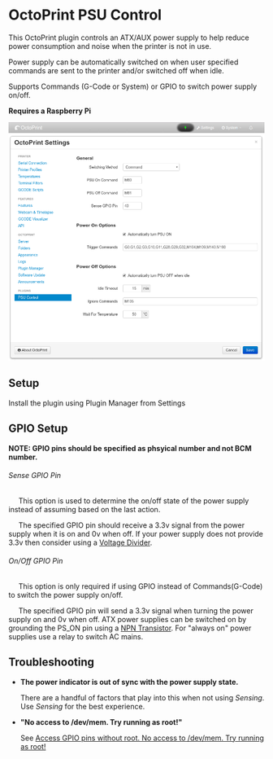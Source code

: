 # OctoPrint PSU Control
This OctoPrint plugin controls an ATX/AUX power supply to help reduce power consumption and noise when the printer is not in use.

Power supply can be automatically switched on when user specified commands are sent to the printer and/or switched off when idle.

Supports Commands (G-Code or System) or GPIO to switch power supply on/off.

**Requires a Raspberry Pi**

![PSUControl](psucontrol_navbar_settings.png?raw=true)
 
 
## Setup

Install the plugin using Plugin Manager from Settings
 
 
## GPIO Setup

**NOTE: GPIO pins should be specified as phsyical number and not BCM number.**

###### Sense GPIO Pin
&nbsp;&nbsp;&nbsp;&nbsp; This option is used to determine the on/off state of the power supply instead of assuming based on the last action.

&nbsp;&nbsp;&nbsp;&nbsp; The specified GPIO pin should receive a 3.3v signal from the power supply when it is on and 0v when off. If your power supply does not provide 3.3v then consider using a [Voltage Divider](https://en.wikipedia.org/wiki/Voltage_divider).


###### On/Off GPIO Pin
&nbsp;&nbsp;&nbsp;&nbsp; This option is only required if using GPIO instead of Commands(G-Code) to switch the power supply on/off.

&nbsp;&nbsp;&nbsp;&nbsp; The specified GPIO pin will send a 3.3v signal when turning the power supply on and 0v when off. ATX power supplies can be switched on by grounding the PS_ON pin using a [NPN Transistor](https://en.wikipedia.org/wiki/Bipolar_junction_transistor). For "always on" power supplies use a relay to switch AC mains.

 
## Troubleshooting
- **The power indicator is out of sync with the power supply state.**

    There are a handful of factors that play into this when not using *Sensing*. Use *Sensing* for the best experience.
 
- **"No access to /dev/mem. Try running as root!"**

    See [Access GPIO pins without root. No access to /dev/mem. Try running as root!](https://raspberrypi.stackexchange.com/questions/40105/access-gpio-pins-without-root-no-access-to-dev-mem-try-running-as-root)
